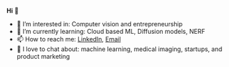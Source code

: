 **Hi** 👋
- 👀 I’m interested in: Computer vision and entrepreneurship 
- 🌱 I’m currently learning: Cloud based ML, Diffusion models, NERF
- 📫 How to reach me: [LinkedIn](https://www.linkedin.com/in/abdullahalhayali/), [Email](abdullah.w.alhayali@gmail.com)
- 💬 I love to chat about: machine learning, medical imaging, startups, and product marketing 

<!---
aalhayali/aalhayali is a ✨ special ✨ repository because its `README.md` (this file) appears on your GitHub profile.
You can click the Preview link to take a look at your changes.
--->
